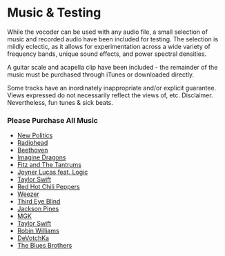 # Music & Testing
While the vocoder can be used with any audio file, a small selection of music and recorded audio have been included for testing. The selection is mildly eclectic, as it allows for experimentation across a wide variety of frequency bands, unique sound effects, and power spectral densities. 

A guitar scale and acapella clip have been included - the remainder of the music must be purchased through iTunes or downloaded directly. 

Some tracks have an inordinately inappropriate and/or explicit guarantee. Views expressed do not necessarily reflect the views of, etc. Disclaimer. Nevertheless, fun tunes & sick beats.

### Please Purchase All Music ###
* [New Politics](https://music.apple.com/us/album/tonight-youre-perfect/635054106?i=635054179)
* [Radiohead](https://itunes.apple.com/us/album/everything-in-its-right-place/id1097862870?i=1097863108)
* [Beethoven](https://music.apple.com/us/album/symphony-no-2-in-d-op-36-iv-allegro-molto/1452136976?i=1452137968)
* [Imagine Dragons](https://music.apple.com/us/album/rise-up/1411625594?i=1411628678)
* [Fitz and The Tantrums](https://music.apple.com/us/album/fool/1262462639?i=1262462644)
* [Joyner Lucas feat. Logic](https://music.apple.com/us/album/isis-feat-logic/1464996782?i=1464996799)
* [Taylor Swift](https://music.apple.com/us/album/holy-ground-taylors-version/1590368448?i=1590368464)
* [Red Hot Chili Peppers](https://music.apple.com/us/album/make-you-feel-better/945562992?i=945569019)
* [Weezer](https://music.apple.com/us/album/mexican-fender/1270328038?i=1270328048)
* [Third Eye Blind](https://music.apple.com/us/album/queen-of-daydreams/1159641056?i=1159641099)
* [Jackson Pines](https://music.apple.com/us/album/even-when-im-gone/1779944939?i=1779944940)
* [MGK](https://music.apple.com/us/album/dont-let-me-go/1729721284?i=1729721288)
* [Taylor Swift](https://music.apple.com/us/album/hits-different/1689131527?i=1689132079)
* [Robin Williams](https://music.apple.com/us/album/mens-parts/251045206?i=251045395)
* [DeVotchKa](https://music.apple.com/us/album/how-it-ends/1702724889?i=1702724894)
* [The Blues Brothers](https://itunes.apple.com/us/album/everybody-needs-somebody-to-love/id452584443?i=452584459)



